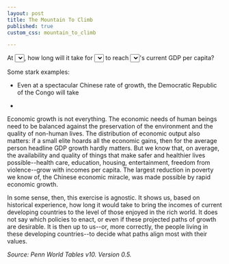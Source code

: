 ```yaml
---
layout: post
title: The Mountain To Climb
published: true
custom_css: mountain_to_climb

---
```



<div id="interface">
	At <select id = "growthRates" ></select>, 
	how long will it take for <select id="selectCountry"></select>   
	to reach <select id="catchupCountry"></select>'s current GDP per capita?
</div>

<div id="projection"></div>

<div id="forecasts"></div>

Some stark examples:

* Even at a spectacular Chinese rate of growth, the Democratic Republic of the Congo will take 

* 

Economic growth is not everything. The economic needs of human beings need to be balanced against the preservation of the environment and the quality of non-human lives. The distribution of economic output also matters: if a small elite hoards all the economic gains, then for the average person headline GDP growth hardly matters. But we know that, on average, the availability and quality of things that make safer and healthier lives possible--health care, education, housing, entertainment, freedom from violence--grow with incomes per capita. The largest reduction in poverty we know of, the Chinese economic miracle, was made possible by rapid economic growth. 

In some sense, then, this exercise is agnostic. It shows us, based on historical experience, how long it would take to bring the incomes of current developing countries to the level of those enjoyed in the rich world. It does not say which policies to enact, or even if these projected paths of growth are desirable. It is then up to us--or, more correctly, the people living in these developing countries--to decide what paths align most with their values.

_Source: Penn World Tables v10. Version 0.5._

<script src="http://d3js.org/d3.v4.js"></script>
<script src="https://d3js.org/d3-scale-chromatic.v1.min.js"></script>
<script src="/assets/mountain_to_climb/mountain_to_climb.js"></script>